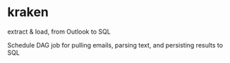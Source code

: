 # kraken
extract &amp; load, from Outlook to SQL

Schedule DAG job for pulling emails, parsing text, and persisting results to SQL
